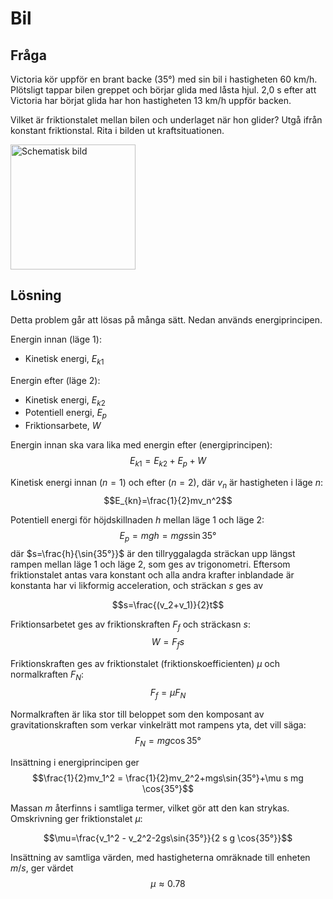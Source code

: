 # Bil

## Fråga

Victoria kör uppför en brant backe (35°) med sin bil i hastigheten 60 km/h. Plötsligt tappar bilen greppet och börjar glida med låsta hjul. 2,0 s efter att Victoria har börjat glida har hon hastigheten 13 km/h uppför backen.

Vilket är friktionstalet mellan bilen och underlaget när hon glider? Utgå ifrån konstant friktionstal. Rita i bilden ut kraftsituationen.

<img src="./schematic.png" alt="Schematisk bild" width="200"/>

## Lösning

Detta problem går att lösas på många sätt. Nedan används energiprincipen.

Energin innan (läge 1):
- Kinetisk energi, $E_{k1}$

Energin efter (läge 2):
- Kinetisk energi, $E_{k2}$
- Potentiell energi, $E_p$
- Friktionsarbete, $W$

Energin innan ska vara lika med energin efter (energiprincipen):
$$E_{k1}=E_{k2}+E_p+W$$

Kinetisk energi innan ($n=1$) och efter ($n=2$), där $v_n$ är hastigheten i läge $n$:
$$E_{kn}=\frac{1}{2}mv_n^2$$

Potentiell energi för höjdskillnaden $h$ mellan läge 1 och läge 2:
$$E_p=mgh=mgs\sin{35°}$$
där $s=\frac{h}{\sin{35°}}$ är den tillryggalagda sträckan upp längst rampen mellan läge 1 och läge 2, som ges av trigonometri. Eftersom friktionstalet antas vara konstant och alla andra krafter inblandade är konstanta har vi likformig acceleration, och sträckan $s$ ges av

$$s=\frac{(v_2+v_1)}{2}t$$

Friktionsarbetet ges av friktionskraften $F_f$ och sträckasn $s$:
$$W=F_fs$$

Friktionskraften ges av friktionstalet (friktionskoefficienten) $\mu$ och normalkraften $F_N$:
$$F_f=\mu F_N$$

Normalkraften är lika stor till beloppet som den komposant av gravitationskraften som verkar vinkelrätt mot rampens yta, det vill säga:
$$F_N=mg\cos{35°}$$

Insättning i energiprincipen ger
$$\frac{1}{2}mv_1^2 = \frac{1}{2}mv_2^2+mgs\sin{35°}+\mu s mg \cos{35°}$$

Massan $m$ återfinns i samtliga termer, vilket gör att den kan strykas. Omskrivning ger friktionstalet $\mu$:

$$\mu=\frac{v_1^2 - v_2^2-2gs\sin{35°}}{2 s g \cos{35°}}$$

Insättning av samtliga värden, med hastigheterna omräknade till enheten $m/s$, ger värdet
$$\mu\approx0.78$$
